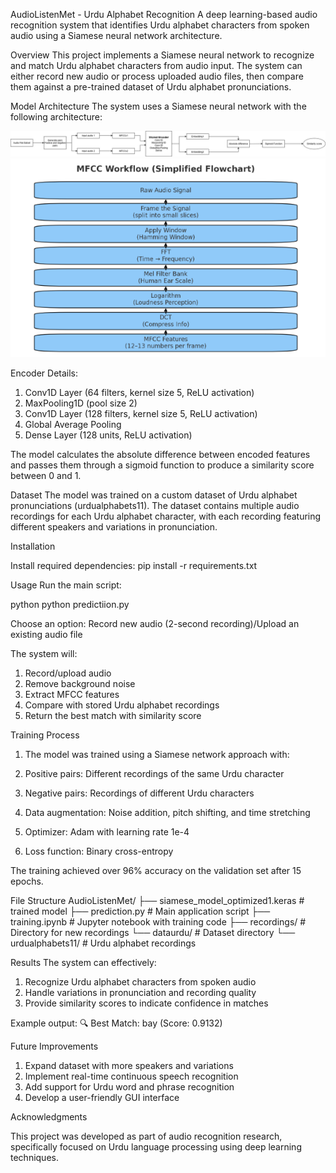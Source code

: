 AudioListenMet - Urdu Alphabet Recognition
A deep learning-based audio recognition system that identifies Urdu alphabet characters from spoken audio using a Siamese neural network architecture.

Overview
This project implements a Siamese neural network to recognize and match Urdu alphabet characters from audio input. The system can either record new audio or process uploaded audio files, then compare them against a pre-trained dataset of Urdu alphabet pronunciations.

Model Architecture
The system uses a Siamese neural network with the following architecture:

![Demo Screenshot](siamesearchitecture.jpg)
![Demo Screenshot](mfcc.png)
 
Encoder Details:

1. Conv1D Layer (64 filters, kernel size 5, ReLU activation)
2. MaxPooling1D (pool size 2)
3. Conv1D Layer (128 filters, kernel size 5, ReLU activation)
4. Global Average Pooling
5. Dense Layer (128 units, ReLU activation)

The model calculates the absolute difference between encoded features and passes them through a sigmoid function to produce a similarity score between 0 and 1.

Dataset
The model was trained on a custom dataset of Urdu alphabet pronunciations (urdualphabets11). The dataset contains multiple audio recordings for each Urdu alphabet character, with each recording featuring different speakers and variations in pronunciation.

Installation

Install required dependencies:
pip install -r requirements.txt

Usage
Run the main script:

python
python predictiion.py

Choose an option:
Record new audio (2-second recording)/Upload an existing audio file

The system will:
1. Record/upload audio
2. Remove background noise
3. Extract MFCC features
4. Compare with stored Urdu alphabet recordings
5. Return the best match with similarity score

Training Process

1. The model was trained using a Siamese network approach with:

2. Positive pairs: Different recordings of the same Urdu character

3. Negative pairs: Recordings of different Urdu characters

4. Data augmentation: Noise addition, pitch shifting, and time stretching

5. Optimizer: Adam with learning rate 1e-4

6. Loss function: Binary cross-entropy

The training achieved over 96% accuracy on the validation set after 15 epochs.

File Structure
AudioListenMet/
├── siamese_model_optimized1.keras    # trained model
├── prediction.py                     # Main application script
├── training.ipynb                    # Jupyter notebook with training code
├── recordings/                       # Directory for new recordings
└── dataurdu/                         # Dataset directory
    └── urdualphabets11/              # Urdu alphabet recordings

Results
The system can effectively:

1. Recognize Urdu alphabet characters from spoken audio
2. Handle variations in pronunciation and recording quality
3. Provide similarity scores to indicate confidence in matches

Example output:
🔍 Best Match: bay (Score: 0.9132)

Future Improvements
1. Expand dataset with more speakers and variations
2. Implement real-time continuous speech recognition
3. Add support for Urdu word and phrase recognition
4. Develop a user-friendly GUI interface

Acknowledgments

This project was developed as part of audio recognition research, specifically focused on Urdu language processing using deep learning techniques.
